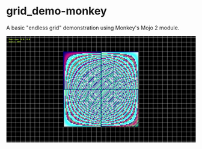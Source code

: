 # grid_demo-monkey
A basic "endless grid" demonstration using Monkey's Mojo 2 module.

![Preview](/Preview.png)
